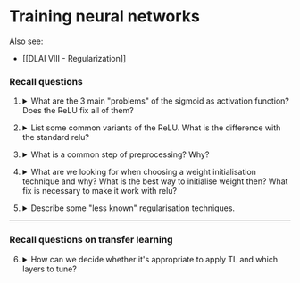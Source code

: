 # Training neural networks

Also see:
- [[DLAI VIII - Regularization]]

### Recall questions 


1. <details markdown=1><summary markdown="span"> What are the 3 main "problems" of the sigmoid as activation function? Does the ReLU fix all of them? </summary>
    
    \
    3 main problems:
    - ==saturated neurons kill the gradient==
    - ==not zero centred==
    - ==exp() is a computationally expensive== operation

	Furthermore, the fact that ==the gradients w.r.t. to the weights all either all positives or all negatives induces a zig-zag path== that might not be optimal for grad descent.

	![](../../static/AML/tnn1.png)

	Luckily the ==relu fixes most of those issues (pt.1 and 3)==, although it still suffers from:
	- ==killing the grad in the <0 region==
	- ==not being 0 centred==

</details>


2. <details markdown=1><summary markdown="span"> List some common variants of the ReLU. What is the difference with the standard relu? </summary>
    
    \
	Some common variants:
	- ==leaky relu==: ==does not kill grad when <0== ![](../../static/AML/tnn2.png)
	- ==parametric rectifier==: ==tunable leaky relu==  ![](../../static/AML/tnn3.png)
	- ==exponential linear units==: has some ==robustness in the <0 region== but is more computationally expensive ![](../../static/AML/tnn4.png)
	- ==scaled exponential linear units==: is ==self normalising==, no need for batchnorm ![](../../static/AML/tnn5.png)

</details>


3. <details markdown=1><summary markdown="span"> What is a common step of preprocessing? Why? </summary>
    
    \
    ==Normalising is a standard step in most pipelines==. It is useful because it ensures that there are no outliers in the data that could compromise learning.

	More about this in [[DLAI VIII - Regularization]]

</details>


4. <details markdown=1><summary markdown="span">What are we looking for when choosing a weight initialisation technique and why? What is the best way to initialise weight then? What fix is necessary to make it work with relu? </summary>
    
    \
    We are mainly looking for an ==even activation of the neurons in each layer==. This ==ensures that we have actual learning, contrary to what would happen if we, say, initialised weights with random small values==. In the following image, we can see what happens to the gradients of the weights:

	![](../../static/AML/tnn6.png)

	A good way to set weights is ==Xavier initialisation==: in fact, this initialisation ==ensures that activations are spread evenly.== This works well since it actually ==preserve the original variance among layers==.

	![](../../static/AML/tnn7.png)

	In order to make it work with relu, the dividing factor must be $\frac{2}{D_{in}}$ instead of $\frac{1}{D_{in}}$
	

</details>


5. <details markdown=1><summary markdown="span"> Describe some "less known" regularisation techniques. </summary>
    
    \
    Some less known reg. techniques:
    - ==dropconnect==: ==like dropout but with edges connecting to a node== ![](../../static/AML/tnn8.png)
    - ==fractional max pooling==: use ==randomized pooling region at training time== and ==average predictions at test time==
    - ==stochastic depth==
    - ==cutout==: set some regions of the image to zero ![](../../static/AML/tnn9.png)
    - ==mixup==: use ==blends of images== ![](../../static/AML/tnn10.png)

</details>


---

### Recall questions on transfer learning

6. <details markdown=1><summary markdown="span"> How can we decide whether it's appropriate to apply TL and which layers to tune?  </summary>
    
    \
    We can take a decision based on ==the amount of data== and ==on how different this data is== from the one that was used to train the original network.

	![](../../static/AML/tnn11.png)

</details>
